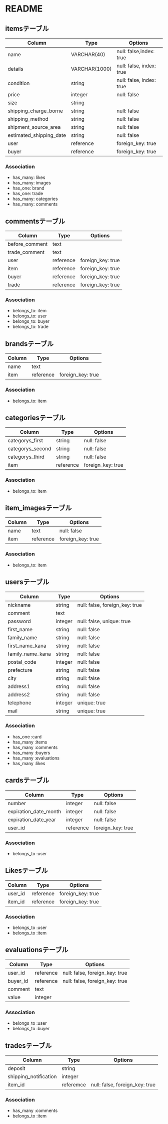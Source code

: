 # README

## itemsテーブル
|Column|Type|Options|
|------|----|-------|
|name|VARCHAR(40)|null: false,index: true|
|details|VARCHAR(1000)|null: false, index: true|
|condition|string|null: false, index: true|
|price|integer|null: false|
|size|string||
|shipping_charge_borne|string|null: false|
|shipping_method|string|null: false|
|shipment_source_area|string|null: false|
|estimated_shipping_date|string|null: false|
|user|reference|foreign_key: true|
|buyer|reference|foreign_key: true|

### Association
- has_many: likes
- has_many: images
- has_one: brand
- has_one: trade
- has_many: categories
- has_many: comments

## commentsテーブル
|Column|Type|Options|
|------|----|-------|
|before_comment|text||
|trade_comment|text||
|user|reference|foreign_key: true|
|item|reference|foreign_key: true|
|buyer|reference|foreign_key: true|
|trade|reference|foreign_key: true|

### Association
- belongs_to: item
- belongs_to: user
- belongs_to: buyer
- belongs_to: trade

## brandsテーブル
|Column|Type|Options|
|------|----|-------|
|name|text||
|item|reference|foreign_key: true|

### Association
- belongs_to: item

## categoriesテーブル
|Column|Type|Options|
|------|----|-------|
|categorys_first|string|null: false|
|categorys_second|string|null: false|
|categorys_third|string|null: false|
|item|reference|foreign_key: true|

### Association
- belongs_to: item

## item_imagesテーブル
|Column|Type|Options|
|------|----|-------|
|name|text|null: false|
|item|reference|foreign_key: true|

### Association
- belongs_to: item

## usersテーブル
|Column|Type|Options|
|------|----|-------|
|nickname|string|null: false, foreign_key: true|
|comment|text||
|password|integer|null: false, unique: true|
|first_name|string|null: false|
|family_name|string|null: false|
|first_name_kana|string|null: false|
|family_name_kana|string|null: false|
|postal_code|integer|null: false|
|prefecture|string|null: false|
|city|string|null: false|
|address1|string|null: false|
|address2|string|null: false|
|telephone|integer|unique: true|
|mail|string|unique: true|

### Association
- has_one :card
- has_many :items
- has_many :comments
- has_many :buyers
- has_many :evaluations
- has_many :likes


## cardsテーブル
|Column|Type|Options|
|------|----|-------|
|number|integer|null: false|
|expiration_date_month|integer|null: false|
|expiration_date_year|integer|null: false|
|user_id|reference|foreign_key: true|

### Association
- belongs_to :user


## Likesテーブル
|Column|Type|Options|
|------|----|-------|
|user_id|reference|foreign_key: true|
|item_id|reference|foreign_key: true|

### Association
- belongs_to :user
- belongs_to :item


## evaluationsテーブル
|Column|Type|Options|
|------|----|-------|
|user_id|reference|null: false, foreign_key: true|
|buyer_id|reference|null: false, foreign_key: true|
|comment|text||
|value|integer||

### Association
- belongs_to :user
- belongs_to :buyer


## tradesテーブル
|Column|Type|Options|
|------|----|-------|
|deposit|string||
|shipping_notification|integer||
|item_id|referemce|null: false, foreign_key: true|

### Association
- has_many :comments
- belongs_to :item
